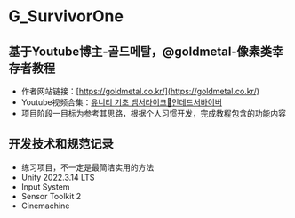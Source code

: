 # G_SurvivorOne

## 基于Youtube博主-골드메탈，@goldmetal-像素类幸存者教程
- 作者网站链接：[https://goldmetal.co.kr/](https://goldmetal.co.kr/)
- Youtube视频合集：[유니티 기초 뱀서라이크🧟언데드서바이버](https://www.youtube.com/playlist?list=PLO-mt5Iu5TeZF8xMHqtT_DhAPKmjF6i3x)
- 项目阶段一目标为参考其思路，根据个人习惯开发，完成教程包含的功能内容

## 开发技术和规范记录
- 练习项目，不一定是最简洁实用的方法
- Unity 2022.3.14 LTS
- Input System
- Sensor Toolkit 2
- Cinemachine